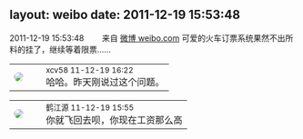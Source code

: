 layout: weibo
date: 2011-12-19 15:53:48
---
<meta name="referrer" content="no-referrer" />

2011-12-19 15:53:48  &nbsp;&nbsp;&nbsp;&nbsp;&nbsp;&nbsp; 来自 <a href="http://weibo.com/" rel="nofollow">微博 weibo.com</a>
可爱的火车订票系统果然不出所料的挂了，继续等着限票…… ​​​

<table style="width: 100%;">
  <tr>
    <td style="width: 40px;"><img style="border-radius:50%" src="https://tva2.sinaimg.cn/crop.0.0.180.180.50/40e9ea8djw1f4es3a5fupj20500503y9.jpg?KID=imgbed,tva&Expires=1624467277&ssig=BiMu9XQpmm"></td>
    <td colspan="2"><small>xcv58 11-12-19 16:22</small><br/>哈哈。昨天刚说过这个问题。</td>
  </tr>
</table>

<table style="width: 100%;">
  <tr>
    <td style="width: 40px;"><img style="border-radius:50%" src="https://tva3.sinaimg.cn/crop.0.0.640.640.50/628b89fbjw8esdhrgslm5j20hs0hsab7.jpg?KID=imgbed,tva&Expires=1624467277&ssig=HuTqgJX5Wb"></td>
    <td colspan="2"><small>鹤江源 11-12-19 15:55</small><br/>你就飞回去呗，你现在工资那么高</td>
  </tr>
</table>

